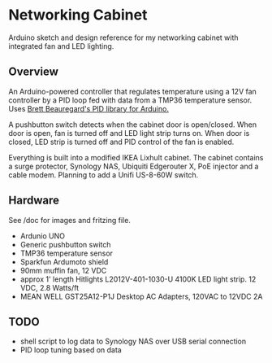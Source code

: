 # Networking Cabinet

Arduino sketch and design reference for my networking cabinet with integrated fan and LED lighting.

## Overview

An Arduino-powered controller that regulates temperature using a 12V fan controller by a PID loop fed with data from a TMP36 temperature sensor. Uses [Brett Beauregard's PID library for Arduino.](https://github.com/br3ttb/Arduino-PID-Library/)

A pushbutton switch detects when the cabinet door is open/closed. When door is open, fan is turned off and LED light strip turns on. When door is closed, LED strip is turned off and PID control of the fan is enabled.

Everything is built into a modified IKEA Lixhult cabinet. The cabinet contains a surge protector, Synology NAS, Ubiquiti Edgerouter X, PoE injector and a cable modem. Planning to add a Unifi US-8-60W switch.


## Hardware
See /doc for images and fritzing file.

- Ardunio UNO
- Generic pushbutton switch
- TMP36 temperature sensor
- Sparkfun Ardumoto shield
- 90mm muffin fan, 12 VDC
- approx 1' length Hitlights L2012V-401-1030-U 4100K LED light strip. 12 VDC, 2.8 Watts/ft
- MEAN WELL GST25A12-P1J Desktop AC Adapters, 120VAC to 12VDC 2A

## TODO
- shell script to log data to Synology NAS over USB serial connection
- PID loop tuning based on data
